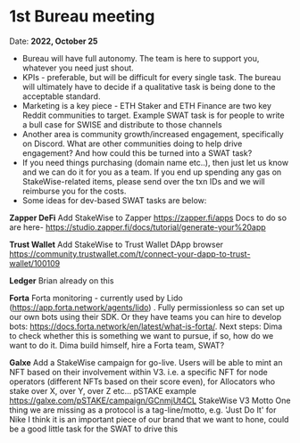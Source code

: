 # 1st Bureau meeting

Date: **2022, October 25**

- Bureau will have full autonomy. The team is here to support you, whatever you need just shout. 
- KPIs - preferable, but will be difficult for every single task. The bureau will ultimately have to decide if a qualitative task is being done to the acceptable standard.
- Marketing is a key piece - ETH Staker and ETH Finance are two key Reddit communities to target. Example SWAT task is for people to write a bull case for SWISE and distribute to those channels
- Another area is community growth/increased engagement, specifically on Discord. What are other communities doing to help drive engagement? And how could this be turned into a SWAT task?
- If you need things purchasing (domain name etc..), then just let us know and we can do it for you as a team. If you end up spending any gas on StakeWise-related items, please send over the txn IDs and we will reimburse you for the costs. 
- Some ideas for dev-based SWAT tasks are below: 

**Zapper DeFi**
Add StakeWise to Zapper https://zapper.fi/apps
Docs to do so are here- https://studio.zapper.fi/docs/tutorial/generate-your%20app

**Trust Wallet**
Add StakeWise to Trust Wallet DApp browser
https://community.trustwallet.com/t/connect-your-dapp-to-trust-wallet/100109

**Ledger**
Brian already on this

**Forta**
Forta monitoring - currently used by Lido (https://app.forta.network/agents/lido) . Fully permissionless so can set up our own bots using their SDK. Or they have teams you can hire to develop bots: https://docs.forta.network/en/latest/what-is-forta/. Next steps: Dima to check whether this is something we want to pursue, if so, how do we want to do it. Dima build himself, hire a Forta team, SWAT?

**Galxe**
Add a StakeWise campaign for go-live. Users will be able to mint an NFT based on their involvement within V3. i.e. a specific NFT for node operators (different NFTs based on their score even), for Allocators who stake over X, over Y, over Z etc...
pSTAKE example https://galxe.com/pSTAKE/campaign/GCnmjUt4CL
StakeWise V3 Motto
One thing we are missing as a protocol is a tag-line/motto, e.g. 'Just Do It' for Nike
I think it is an important piece of our brand that we want to hone, could be a good little task for the SWAT to drive this
